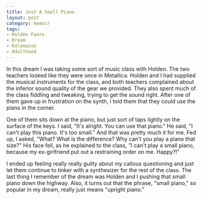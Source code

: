 ```yaml
---
title: Just A Small Piano
layout: post
category: memoir  
tags: 
- Holden Faoro
- Dream
- Kalamazoo
- Adulthood
---
```


In this dream I was taking some sort of music class with Holden. The two teachers looked like they were once in Metallica. Holden and I had supplied the musical instruments for the class, and both teachers complained about the inferior sound quality of the gear we provided. They also spent much of the class fiddling and tweaking, trying to get the sound right. After one of them gave up in frustration on the synth, I told them that they could use the piano in the corner.

One of them sits down at the piano, but just sort of taps lightly on the surface of the keys. I said, "It's alright. You can use that piano." He said, "I can't play this piano. It's too small." And that was pretty much it for me. Fed up, I asked, "What? What is the difference? Why can't you play a piano that size?" His face fell, as he explained to the class, "I can't play a small piano, because my ex-girlfriend put out a restraining order on me. Happy?!"

I ended up feeling really really guilty about my callous questioning and just let them continue to tinker with a synthesizer for the rest of the class. The last thing I remember of the dream was Holden and I pushing that small piano down the highway. Also, it turns out that the phrase, "small piano," so popular in my dream, really just means "upright piano."